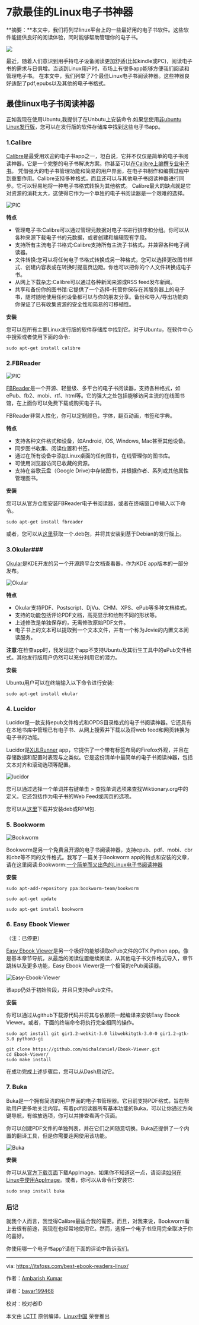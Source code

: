 # 7款最佳的Linux电子书神器 #

**摘要：**本文中，我们将列举linux平台上的一些最好用的电子书软件。这些软件能提供良好的阅读体验，同时能够帮助管理你的电子书。

![][1]

最近，随着人们意识到用手持电子设备阅读更加舒适(比如kindle或PC)，阅读电子书的需求与日俱增。当谈到Linux用户时，市场上有很多app能够方便我们阅读和管理电子书。
在本文中，我们列举了7个最佳Linux电子书阅读神器。这些神器良好适配了pdf,epubs以及其他的电子书格式。

## 最佳linux电子书阅读神器 ##

正如我现在使用Ubuntu,我提供了在Unbutu上安装命令.如果您使用[非ubuntu Linux发行版][2]，您可以在发行版的软件存储库中找到这些电子书app。

### 1.Calibre ###

[Calibre][3]是最受用欢迎的电子书app之一，坦白说，它并不仅仅是简单的电子书阅读神器。它是一个完整的电子书解决方案。你甚至可以[在Calibre上编撰专业电子书][4]。
凭借强大的电子书管理功能和简易的用户界面，在电子书制作和编撰过程中到重要作用。Calibre支持多种格式，而且还可以与其他电子书阅读神器进行同步。它可以轻易地将一种电子书格式转换为其他格式。
Calibre最大的缺点就是它对资源的消耗太大，这使得它作为一个单独的电子书阅读器是一个艰难的选择。

![PIC][5]

**特点**

- 管理电子书:Calibre可以通过管理元数据对电子书进行排序和分组。你可以从各种来源下载电子书的元数据，或者创建和编辑现有字段。
- 支持所有主流电子书格式:Calibre支持所有主流子书格式，并兼容各种电子阅读器。
- 文件转换:您可以将任何电子书格式转换成另一种格式，您可以选择更改图书样式、创建内容表或在转换时提高页边距。你也可以把你的个人文件转换成电子书。
- 从网上下载杂志:Calibre可以通过各种新闻来源或RSS feed发布新闻。
- 共享和备份你的图书馆:它提供了一个选择-托管你保存在其服务器上的电子书，随时随地使用任何设备都可以与你的朋友分享。备份和导入/导出功能向你保证了已有收集资源的安全性和简易的可移植性。

**安装**

您可以在所有主要Linux发行版的软件存储库中找到它。对于Ubuntu，在软件中心中搜索或者使用下面的命令:

```
sudo apt-get install calibre
```

### 2.FBReader ###

![PIC][6]


[FBReader][7]是一个开源、轻量级、多平台的电子书阅读器，支持各种格式，如ePub、fb2、mobi、rtf、html等。它的强大之处包括能够访问主流的在线图书馆，在上面你可以免费下载或购买电子书。

FBReader非常人性化，你可以定制颜色，字体，翻页动画，书签和字典。

**特点**

- 支持各种文件格式和设备，如Android, iOS, Windows, Mac甚至其他设备。
- 同步图书收集、阅读位置和书签。
- 通过在所有设备中添加Linux桌面的任何图书，在线管理你的图书库。
- 可使用浏览器访问已收藏的资源。
- 支持在谷歌云盘（Google Drive)中存储图书，并根据作者、系列或其他属性管理图书。

**安装**

您可以从官方仓库安装FBReader电子书阅读器，或者在终端窗口中输入以下命令。

```
sudo apt-get install fbreader
```

或者，您可以从[这里][8]获取一个.deb包，并将其安装到基于Debian的发行版上。

### 3.Okular###

[Okular][9]是KDE开发的另一个开源跨平台文档查看器，作为KDE app版本的一部分发布。

![Okular][10]

**特点**

- Okular支持PDF、Postscript、DjVu、CHM、XPS、ePub等多种文档格式。
- 支持的功能包括评论PDF文档，高亮显示和绘制不同的形状等。
- 上述修改是单独保存的，无需修改原始PDF文件。
- 电子书上的文本可以提取到一个文本文件，并有一个称为Jovie的内置文本阅读服务。

**注意**:在检查app时，我发现这个app不支持Ubuntu及其衍生工具中的ePub文件格式。其他发行版用户仍然可以充分利用它的潜力。

**安装**

Ubuntu用户可以在终端输入以下命令进行安装:

```
sudo apt-get install okular
```

### 4. Lucidor ###


Lucidor是一款支持epub文件格式和OPDS目录格式的电子书阅读神器。它还具有在本地书库中管理已有电子书、从网上搜索并下载以及将web feed和网页转换为电子书的功能。

Lucidor是[XULRunner][11] app，它提供了一个带有标签布局的Firefox外观，并且在存储数据和配置时表现与之类似。它是这份清单中最简单的电子书阅读神器，包括文本对齐和滚动选项等配置。

![lucidor][12]


您可以通过选择一个单词并右键单击 > 查找单词选项来查找Wiktionary.org中的定义。它还包括作为电子书的Web Feed或网页的选项。

您可以从[这里][13]下载并安装deb或RPM包.

### 5. Bookworm ###

![Bookworm][14]

Bookworm是另一个免费且开源的电子书阅读神器，支持epub、pdf、mobi、cbr和cbz等不同的文件格式。我写了一篇关于Bookworm app的特点和安装的文章，请在这里阅读:Bookworm:[一个简单而又出色的Linux电子书阅读神器][15]

**安装**
```
sudo apt-add-repository ppa:bookworm-team/bookworm

sudo apt-get update

sudo apt-get install bookworm
```

### 6. Easy Ebook Viewer ###

（注：已停更）

[Easy Ebook Viewer][16]是另一个极好的能够读取ePub文件的GTK Python app。像是基本章节导航，从最后的阅读位置继续阅读，从其他电子书文件格式导入，章节跳转以及更多功能，Easy Ebook Viewer是一个极简的ePub阅读器。


![Easy-Ebook-Viewer][17]

该app仍处于初始阶段，并且只支持ePub文件。


**安装**

你可以通过从github下载源代码并将其与依赖项一起编译来安装Easy Ebook Viewer。或者，下面的终端命令将执行完全相同的操作。
```   
sudo apt install git gir1.2-webkit-3.0 libwebkitgtk-3.0-0 gir1.2-gtk-3.0 python3-gi

git clone https://github.com/michaldaniel/Ebook-Viewer.git
cd Ebook-Viewer/
sudo make install
```

在成功完成上述步骤后，您可以从Dash启动它。

### 7. Buka ###

Buka是一个拥有简洁的用户界面的电子书管理器。它目前支持PDF格式，旨在帮助用户更多地关注内容。有着pdf阅读器所有基本功能的Buka，可以让你通过方向键导航，有缩放选项，你可以并排查看两个页面。


你可以创建PDF文件的单独列表，并在它们之间随意切换。Buka还提供了一个内置的翻译工具，但是你需要连网使用该功能。

![Buka][18]


**安装**

你可以从[官方下载页面][19]下载AppImage。如果你不知道这一点，请阅读[如何在Linux中使用AppImage][20]。或者，你可以从命令行安装它:
```
sudo snap install buka
```

### 后记 ###

就我个人而言，我觉得Calibre最适合我的需要。而且，对我来说，Bookworm看上去很有前途，我现在也经常地使用它。然而，选择一个电子书应用完全取决于你的喜好。

你使用哪一个电子书app?请在下面的评论中告诉我们。

****

via: https://itsfoss.com/best-ebook-readers-linux/

作者：[Ambarish Kumar][a]

译者：[bayar199468](https://github.com/bayar199468)

校对：校对者ID

本文由 [LCTT](https://github.com/LCTT/TranslateProject) 原创编译，[Linux中国](https://linux.cn/) 荣誉推出

[a]:https://itsfoss.com/author/ambarish/
[1]:https://camo.githubusercontent.com/20a2ac507156a67f87f1f91eca485584b9fcb18d/68747470733a2f2f346264733668657267632d666c79776865656c2e6e6574646e612d73736c2e636f6d2f77702d636f6e74656e742f75706c6f6164732f323031372f31302f626573742d65626f6f6b2d726561646572732d6c696e75782d383030783435302e706e67
[2]:https://itsfoss.com/non-ubuntu-beginner-linux/
[3]:https://www.calibre-ebook.com/
[4]:https://itsfoss.com/create-ebook-calibre-linux/
[5]:https://camo.githubusercontent.com/a77e39b5f8baa4db97d2f1510376ba4f79904b7b/68747470733a2f2f346264733668657267632d666c79776865656c2e6e6574646e612d73736c2e636f6d2f77702d636f6e74656e742f75706c6f6164732f323031372f30392f43616c696272652d383030783630332e6a706567
[6]:https://camo.githubusercontent.com/4fc7037ba516290f3d5bb2ba6d50285288c0a038/68747470733a2f2f346264733668657267632d666c79776865656c2e6e6574646e612d73736c2e636f6d2f77702d636f6e74656e742f75706c6f6164732f323031372f31302f66627265616465722d383030783632342e6a706567
[7]:https://fbreader.org/content/fbreader-beta-linux-desktop
[8]:https://fbreader.org/content/fbreader-beta-linux-desktop
[9]:https://okular.kde.org/
[10]:https://camo.githubusercontent.com/0c8d80059e3ace432da56f2c67fc3b29b5c68250/68747470733a2f2f346264733668657267632d666c79776865656c2e6e6574646e612d73736c2e636f6d2f77702d636f6e74656e742f75706c6f6164732f323031372f30392f4f6b756c61722d383030783433352e6a7067
[11]:https://en.wikipedia.org/wiki/XULRunner
[12]:https://camo.githubusercontent.com/130219e45bd103746aced4b0a86ba84b7bcc17fb/68747470733a2f2f346264733668657267632d666c79776865656c2e6e6574646e612d73736c2e636f6d2f77702d636f6e74656e742f75706c6f6164732f323031372f30392f6c756369646f722d322e706e67
[13]:http://lucidor.org/lucidor/download.php
[14]:https://camo.githubusercontent.com/17e37350d26add133b063b1a887c173c7bdb2750/68747470733a2f2f346264733668657267632d666c79776865656c2e6e6574646e612d73736c2e636f6d2f77702d636f6e74656e742f75706c6f6164732f323031372f30382f626f6f6b776f726d2d65626f6f6b2d7265616465722d6c696e75782d383030783435302e6a706567
[15]:https://itsfoss.com/bookworm-ebook-reader-linux/
[16]:https://github.com/michaldaniel/Ebook-Viewer
[17]:https://camo.githubusercontent.com/4bf7889bf3c496e6868c7d4f2f4738e4cb2b7ea4/68747470733a2f2f346264733668657267632d666c79776865656c2e6e6574646e612d73736c2e636f6d2f77702d636f6e74656e742f75706c6f6164732f323031372f30392f456173792d45626f6f6b2d5669657765722e6a7067
[18]:https://camo.githubusercontent.com/00b382d99eaadd350347a6d2a084f3c8065fd2f3/68747470733a2f2f346264733668657267632d666c79776865656c2e6e6574646e612d73736c2e636f6d2f77702d636f6e74656e742f75706c6f6164732f323031372f30392f42756b61322d383030783535352e706e67
[19]:https://github.com/oguzhaninan/Buka/releases
[20]:https://itsfoss.com/use-appimage-linux/

